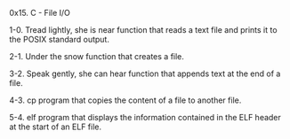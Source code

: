 0x15. C - File I/O

1-0. Tread lightly, she is near
function that reads a text file and prints it to the POSIX standard output.

2-1. Under the snow
function that creates a file.

3-2. Speak gently, she can hear
function that appends text at the end of a file.

4-3. cp
program that copies the content of a file to another file.

5-4. elf
program that displays the information contained in the ELF header at the start of an ELF file.
